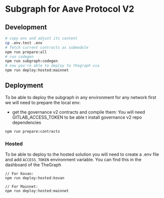 # Subgraph for Aave Protocol V2

## Development

```bash
# copy env and adjust its content
cp .env.test .env
# fetch current contracts as submodule
npm run prepare:all
# run codegen
npm run subgraph:codegen
# now you're able to deploy to thegraph via
npm run deploy:hosted:mainnet

```

## Deployment

To be able to deploy the subgraph in any environment for any network first we will need to prepare the local env:

- get the governance v2 contracts and compile them:
You will need GITLAB_ACCESS_TOKEN to be able t install governance v2 repo dependencies

```
npm run prepare:contracts
```


### Hosted

To be able to deploy to the hosted solution you will need to create a .env file and add `ACCESS_TOKEN` environment variable. You can find this in the dashboard of the TheGraph

```
// For Kovan:
npm run deploy:hosted:kovan

// For Mainnet:
npm run deploy:hosted:mainnet
```
